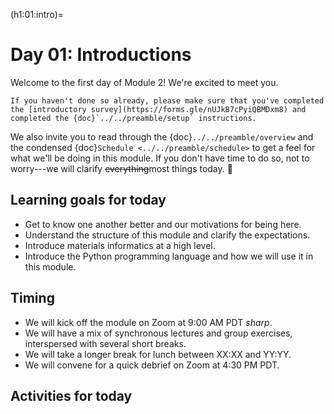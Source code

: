 (h1:01:intro)=
# Day 01: Introductions


Welcome to the first day of Module 2! 
We're excited to meet you.

```{attention}
If you haven't done so already, please make sure that you've completed the [introductory survey](https://forms.gle/nUJkB7cPyiQBMDxm8) and completed the {doc}`../../preamble/setup` instructions.
```

We also invite you to read through the {doc}`../../preamble/overview` and the condensed {doc}`Schedule <../../preamble/schedule>` to get a feel for what we'll be doing in this module. 
If you don't have time to do so, not to worry---we will clarify <s>everything</s>most things today. 🙂



## Learning goals for today

- Get to know one another better and our motivations for being here.
- Understand the structure of this module and clarify the expectations.
- Introduce materials informatics at a high level.
- Introduce the Python programming language and how we will use it in this module.



## Timing

- We will kick off the module on Zoom at 9:00 AM PDT _sharp_.
- We will have a mix of synchronous lectures and group exercises, interspersed with several short breaks.
- We will take a longer break for lunch between XX:XX and YY:YY.
- We will convene for a quick debrief on Zoom at 4:30 PM PDT.



## Activities for today

```{tableofcontents}
```